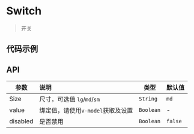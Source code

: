 # Switch

> 开关

## 代码示例

<test></test>

<script>
  import test from '@/pages/demo/Switch.vue';

  export default {
    components: {
      test
    }
  }
</script>

## API

| 参数 | 说明 | 类型 | 默认值 |
| ----|:-----| ---- | ---- |
| Size | 尺寸，可选值 `lg`/`md`/`sm`  | `String` | `md` |
| value | 绑定值，请使用`v-model`获取及设置  | `Boolean` | - |
| disabled | 是否禁用  | `Boolean` | `false` |
